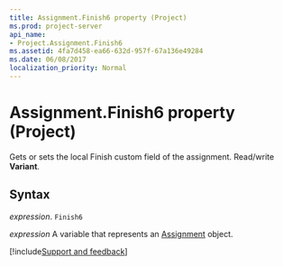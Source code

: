 ```yaml
---
title: Assignment.Finish6 property (Project)
ms.prod: project-server
api_name:
- Project.Assignment.Finish6
ms.assetid: 4fa7d458-ea66-632d-957f-67a136e49284
ms.date: 06/08/2017
localization_priority: Normal
---
```



# Assignment.Finish6 property (Project)

Gets or sets the local Finish custom field of the assignment. Read/write  **Variant**.


## Syntax

_expression_. `Finish6`

_expression_ A variable that represents an [Assignment](./Project.Assignment.md) object.

[!include[Support and feedback](~/includes/feedback-boilerplate.md)]